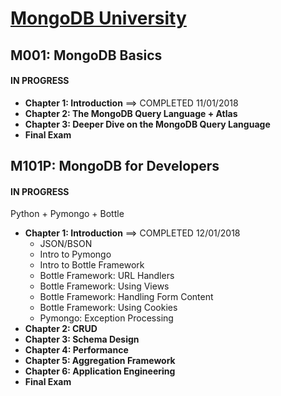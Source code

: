 # [MongoDB University](https://university.mongodb.com/ "Visit MongoDB University")

## M001: MongoDB Basics
#### IN PROGRESS
- **Chapter 1: Introduction** ==> COMPLETED 11/01/2018
- **Chapter 2: The MongoDB Query Language + Atlas**
- **Chapter 3: Deeper Dive on the MongoDB Query Language**
- **Final Exam**

## M101P: MongoDB for Developers
#### IN PROGRESS
Python + Pymongo + Bottle
- **Chapter 1: Introduction** ==> COMPLETED 12/01/2018
  - JSON/BSON
  - Intro to Pymongo
  - Intro to Bottle Framework
  - Bottle Framework: URL Handlers
  - Bottle Framework: Using Views
  - Bottle Framework: Handling Form Content
  - Bottle Framework: Using Cookies
  - Pymongo: Exception Processing
- **Chapter 2: CRUD**
- **Chapter 3: Schema Design**
- **Chapter 4: Performance**
- **Chapter 5: Aggregation Framework**
- **Chapter 6: Application Engineering**
- **Final Exam**
